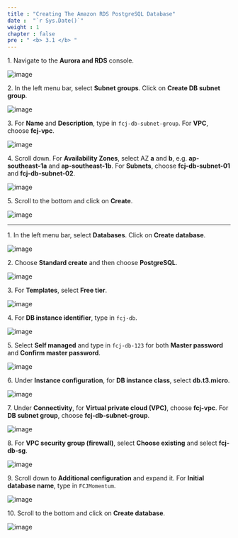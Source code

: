 ```yaml
---
title : "Creating The Amazon RDS PostgreSQL Database"
date :  "`r Sys.Date()`" 
weight : 1
chapter : false
pre : " <b> 3.1 </b> "
---
```


1\. Navigate to the **Aurora and RDS** console.

![image](/images/3.1/Group2.png)

2\. In the left menu bar, select **Subnet groups**. Click on **Create DB subnet group**.

![image](/images/3.1/Group3.png)

3\. For **Name** and **Description**, type in `fcj-db-subnet-group`. For **VPC**, choose **fcj-vpc**.

![image](/images/3.1/Group4.png)

4\. Scroll down. For **Availability Zones**, select AZ **a** and **b**, e.g. **ap-southeast-1a** and **ap-southeast-1b**. For **Subnets**, choose **fcj-db-subnet-01** and **fcj-db-subnet-02**.

![image](/images/3.1/Group5.png)

5\. Scroll to the bottom and click on **Create**.

![image](/images/3.1/Group6.png)

___

1\. In the left menu bar, select **Databases**. Click on **Create database**.

![image](/images/3.1/Group8.png)

2\. Choose **Standard create** and then choose **PostgreSQL**.

![image](/images/3.1/Group9.png)

3\. For **Templates**, select **Free tier**.

![image](/images/3.1/Group10.png)

4\. For **DB instance identifier**, type in `fcj-db`.

![image](/images/3.1/Group11.png)

5\. Select **Self managed** and type in `fcj-db-123` for both **Master password** and **Confirm master password**.

![image](/images/3.1/Group12.png)

6\. Under **Instance configuration**, for **DB instance class**, select **db.t3.micro**.

![image](/images/3.1/Group13.png)

7\. Under **Connectivity**, for **Virtual private cloud (VPC)**, choose **fcj-vpc**. For **DB subnet group**, choose **fcj-db-subnet-group**.

![image](/images/3.1/Group14.png)

8\. For **VPC security group (firewall)**, select **Choose existing** and select **fcj-db-sg**.

![image](/images/3.1/Group15.png)

9\. Scroll down to **Additional configuration** and expand it. For **Initial database name**, type in `FCJMomentum`.

![image](/images/3.1/Group16.png)

10\. Scroll to the bottom and click on **Create database**.

![image](/images/3.1/Group17.png)